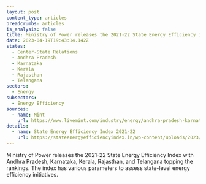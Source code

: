 ```yaml
---
layout: post
content_type: articles
breadcrumbs: articles
is_analysis: false
title: Ministry of Power releases the 2021-22 State Energy Efficiency Index
date: 2023-04-19T19:43:14.142Z
states:
  - Center-State Relations
  - Andhra Pradesh
  - Karnataka
  - Kerala
  - Rajasthan
  - Telangana
sectors:
  - Energy
subsectors:
  - Energy Efficiency
sources:
  - name: Mint
    url: https://www.livemint.com/industry/energy/andhra-pradesh-karnataka-kerala-rajasthan-telangana-front-runners-in-state-energy-efficiency-index-202122-11681138453303.html
details:
  - name: State Energy Efficiency Index 2021-22
    url: https://stateenergyefficiencyindex.in/wp-content/uploads/2023/04/State-Energy-Efficiency-Index-2021-22-Report.pdf
---
```

Ministry of Power releases the 2021-22 State Energy Efficiency Index with Andhra Pradesh, Karnataka, Kerala, Rajasthan, and Telangana topping the rankings. The index has various parameters to assess state-level energy efficiency initiatives.